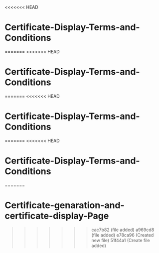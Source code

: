 <<<<<<< HEAD
# Certificate-Display-Terms-and-Conditions
=======
<<<<<<< HEAD
# Certificate-Display-Terms-and-Conditions
=======
<<<<<<< HEAD
# Certificate-Display-Terms-and-Conditions
=======
<<<<<<< HEAD
# Certificate-Display-Terms-and-Conditions
=======
# Certificate-genaration-and-certificate-display-Page
>>>>>>> cac7b82 (file added)
>>>>>>> a969cd8 (file added)
>>>>>>> e78ca96 (Created new file)
>>>>>>> 51f44a1 (Create file added)
